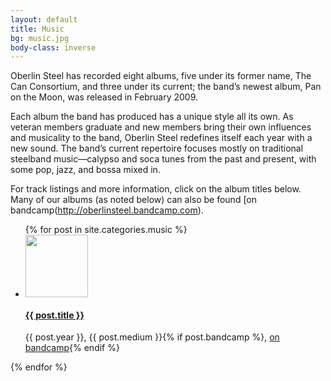 ```yaml
---
layout: default
title: Music
bg: music.jpg
body-class: inverse
---
```

Oberlin Steel has recorded eight albums, five under its former name, The Can Consortium, and three under its current; the band’s newest album, Pan on the Moon, was released in February 2009.

Each album the band has produced has a unique style all its own. As veteran members graduate and new members bring their own influences and musicality to the band, Oberlin Steel redefines itself each year with a new sound. The band’s current repertoire focuses mostly on traditional steelband music—calypso and soca tunes from the past and present, with some pop, jazz, and bossa mixed in.

For track listings and more information, click on the album titles below. Many of our albums (as noted below) can also be found [on bandcamp(http://oberlinsteel.bandcamp.com).

<ul class="media-list">
	{% for post in site.categories.music %}
		<li class="media">
			<a class="pull-left" href="{{ site.baseurl }}{{ post.url }}">
				<img class="media-object" src="{{ site.baseurl }}{{ site.image_url }}/albums/{{ post.image }}" width="100">
			</a>
			<div class="media-body">
				<h4 class="media-heading"><a href="{{ site.baseurl }}{{ post.url }}">{{ post.title }}</a></h4>
				<p>{{ post.year }}, {{ post.medium }}{% if post.bandcamp %}, <a href="http://oberlinsteel.bandcamp.com/album/{{ post.bandcamp }}">on bandcamp</a>{% endif %}</p>
			</div>
		</ul>
	{% endfor %}
</ul>

